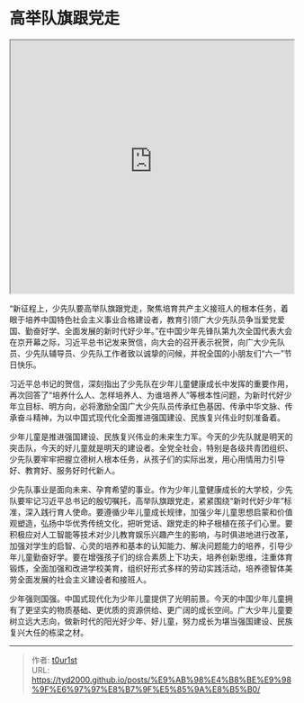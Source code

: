 # 高举队旗跟党走


<iframe
    width="100%"
    height="450"
    src="https://content-static.cctvnews.cctv.com/snow-book/index.html?item_id=12507457118033036129&track_id=98F3A070-BF9B-44DF-90F2-5366C6866C13_770827956792"
></iframe>

“新征程上，少先队要高举队旗跟党走，聚焦培育共产主义接班人的根本任务，着眼于培养中国特色社会主义事业合格建设者，教育引领广大少先队员争当爱党爱国、勤奋好学、全面发展的新时代好少年。”在中国少年先锋队第九次全国代表大会在京开幕之际，习近平总书记发来贺信，向大会的召开表示祝贺，向广大少先队员、少先队辅导员、少先队工作者致以诚挚的问候，并祝全国的小朋友们“六一”节日快乐。

习近平总书记的贺信，深刻指出了少先队在少年儿童健康成长中发挥的重要作用，再次回答了“培养什么人、怎样培养人、为谁培养人”等根本性问题，为新时代好少年立目标、明方向，必将激励全国广大少先队员传承红色基因、传承中华文脉、传承奋斗精神，为以中国式现代化全面推进强国建设、民族复兴伟业时刻准备着。

少年儿童是推进强国建设、民族复兴伟业的未来生力军。今天的少先队就是明天的突击队，今天的好儿童就是明天的建设者。全党全社会，特别是各级共青团组织、少先队要牢牢把握立德树人根本任务，从孩子们的实际出发，用心用情用力引导好、教育好、服务好时代新人。

少先队事业是面向未来、孕育希望的事业。作为少年儿童健康成长的大学校，少先队要牢记习近平总书记的殷切嘱托，高举队旗跟党走，紧紧围绕“新时代好少年”标准，深入践行育人使命。要遵循少年儿童成长规律，加强少年儿童思想启蒙和价值观塑造，弘扬中华优秀传统文化，把听党话、跟党走的种子根植在孩子们心里。要积极应对人工智能等技术对少儿教育娱乐兴趣产生的影响，与时俱进地进行改革，加强对学生的启智、心灵的培养和基本的认知能力、解决问题能力的培养，引导少年儿童勤奋好学。要在增强孩子们的综合素质上下功夫，培养创新思维，注重体育锻炼，全面加强和改进学校美育，组织好形式多样的劳动实践活动，培养德智体美劳全面发展的社会主义建设者和接班人。

少年强则国强。中国式现代化为少年儿童提供了光明前景。今天的中国少年儿童拥有了更坚实的物质基础、更优质的资源供给、更广阔的成长空间。广大少年儿童要树立远大志向，做新时代的阳光好少年、好儿童，努力成长为堪当强国建设、民族复兴大任的栋梁之材。

---

> 作者: [t0ur1st](https://github.com/tyd2000)  
> URL: https://tyd2000.github.io/posts/%E9%AB%98%E4%B8%BE%E9%98%9F%E6%97%97%E8%B7%9F%E5%85%9A%E8%B5%B0/  

